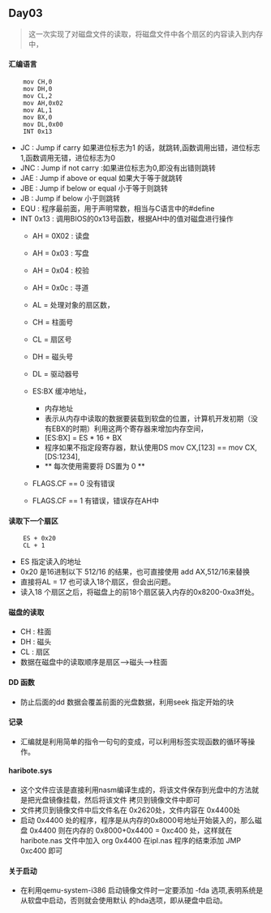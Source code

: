 ## Day03
> 这一次实现了对磁盘文件的读取，将磁盘文件中各个扇区的内容读入到内存中，

#### 汇编语言
		mov	CH,0
		mov	DH,0
		mov	CL,2
		mov AH,0x02
		mov	AL,1
		mov	BX,0
		mov	DL,0x00
		INT	0x13

- JC : Jump if carry 如果进位标志为1 的话，就跳转,函数调用出错，进位标志1,函数调用无错，进位标志为0
- JNC	: Jump if not carry :如果进位标志为0,即没有出错则跳转
- JAE	: Jump if above or equal 如果大于等于就跳转
- JBE	: Jump if below	or equal 小于等于则跳转
- JB	:	Jump if below 小于则跳转
- EQU	:	程序最前面，用于声明常数，相当与C语言中的#define
- INT 0x13 : 调用BIOS的0x13号函数，根据AH中的值对磁盘进行操作
	- AH = 0X02	: 读盘
  - AH = 0x03	: 写盘
  - AH = 0x04 : 校验
  - AH = 0x0c : 寻道
  - AL = 处理对象的扇区数，
  - CH = 柱面号
  - CL = 扇区号
  - DH = 磁头号
  - DL = 驱动器号
  - ES:BX 缓冲地址，
  	- 内存地址
  	- 表示从内存中读取的数据要装载到软盘的位置，计算机开发初期（没有EBX的时期）利用这两个寄存器来增加内存空间，
  	- [ES:BX] = ES \* 16 + BX
  	- 程序如果不指定段寄存器，默认使用DS mov CX,[123] == mov CX,[DS:1234],
  	- ** 每次使用需要将 DS置为 0 **

  - FLAGS.CF == 0 没有错误
  - FLAGS.CF == 1 有错误，错误存在AH中

#### 读取下一个扇区
		ES + 0x20
		CL + 1
- ES 指定读入的地址
- 0x20 是16进制以下 512/16 的结果，也可直接使用 add AX,512/16来替换
- 直接将AL = 17 也可读入18个扇区，但会出问题。
- 读入18 个扇区之后，将磁盘上的前18个扇区装入内存的0x8200-0xa3ff处。

#### 磁盘的读取
- CH : 柱面
- DH : 磁头
- CL : 扇区
- 数据在磁盘中的读取顺序是扇区-->磁头-->柱面

#### DD 函数
- 防止后面的dd 数据会覆盖前面的光盘数据，利用seek 指定开始的块
	
#### 记录
- 汇编就是利用简单的指令一句句的变成，可以利用标签实现函数的循环等操作。

#### haribote.sys
- 这个文件应该是直接利用nasm编译生成的，将该文件保存到光盘中的方法就是把光盘镜像挂载，然后将该文件
	拷贝到镜像文件中即可
- 文件拷贝到镜像文件中后文件名在 0x2620处，文件内容在 0x4400处
- 启动 0x4400 处的程序，程序是从内存的0x8000号地址开始装入的，那么磁盘 0x4400 则在内存的
0x8000+0x4400 = 0xc400 处，这样就在haribote.nas 文件中加入 org 0x4400 在ipl.nas 程序的结束添加 JMP
0xc400 即可

#### 关于启动
- 在利用qemu-system-i386 启动镜像文件时一定要添加 -fda 选项,表明系统是从软盘中启动，否则就会使用默认
	的hda选项，即从硬盘中启动。

